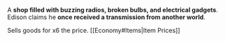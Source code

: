 A **shop filled with buzzing radios, broken bulbs, and electrical gadgets**. Edison claims he **once received a transmission from another world**.

Sells goods for x6 the price.
[[Economy#Items|Item Prices]]